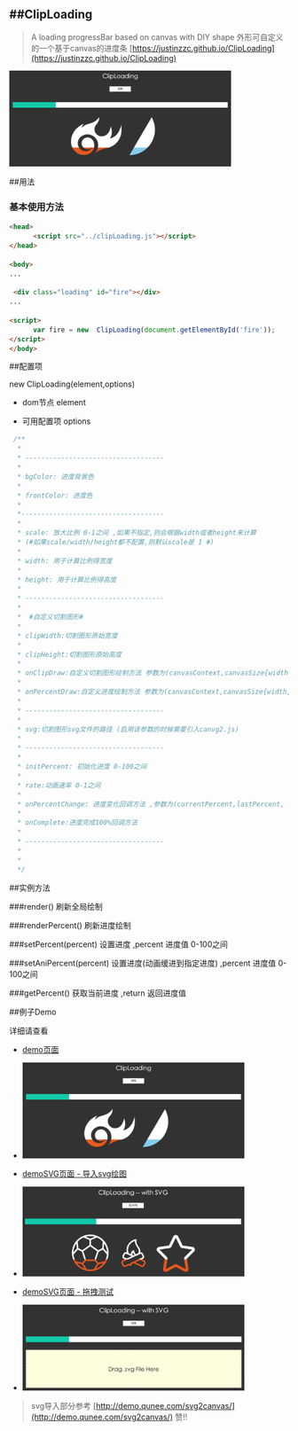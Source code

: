 
##ClipLoading
----------
> A loading progressBar based on canvas with DIY shape
> 外形可自定义的一个基于canvas的进度条
[https://justinzzc.github.io/ClipLoading](https://justinzzc.github.io/ClipLoading)

<img src="demo.png" width="400px">


##用法

### 基本使用方法

~~~ html
<head>
      <script src="../clipLoading.js"></script>
</head>

<body>
...

 <div class="loading" id="fire"></div>
...

<script>
      var fire = new  ClipLoading(document.getElementById('fire'));
</script>
</body>

~~~

##配置项

new  ClipLoading(element,options)

+ dom节点 element


+ 可用配置项 options

~~~ javascript
 /**
  *
  * -----------------------------------
  *
  * bgColor: 进度背景色
  *
  * frontColor: 进度色
  *
  *------------------------------------
  *
  * scale: 放大比例 0-1之间 ,如果不指定,则会根据width或者height来计算
  * (#如果scale/width/height都不配置,则默认scale是 1 #)
  *
  * width: 用于计算比例得宽度
  *
  * height: 用于计算比例得高度
  *
  * -----------------------------------
  *
  *  #自定义切割图形#
  *
  * clipWidth:切割图形原始宽度
  *
  * clipHeight:切割图形原始高度
  *
  * onClipDraw:自定义切割图形绘制方法 参数为(canvasContext,canvasSize{width,height},clipSize{width,height})
  *
  * onPercentDraw:自定义进度绘制方法 参数为(canvasContext,canvasSize{width,height},clipSize{width,height)
  *
  * -----------------------------------
  *
  * svg:切割图形svg文件的路径 (启用该参数的时候需要引入canvg2.js)
  *
  * -----------------------------------
  *
  * initPercent: 初始化进度 0-100之间
  *
  * rate:动画速率 0-1之间
  *
  * onPercentChange: 进度变化回调方法 ,参数为(currentPercent,lastPercent, isInAni)
  *
  * onComplete:进度完成100%回调方法
  *
  * -----------------------------------
  *
  *
  */
~~~

##实例方法

###render() 
刷新全局绘制

###renderPercent() 
刷新进度绘制

###setPercent(percent) 
设置进度 ,percent 进度值 0-100之间

###setAniPercent(percent) 
设置进度(动画缓进到指定进度) ,percent 进度值 0-100之间

###getPercent() 
获取当前进度  ,return 返回进度值


##例子Demo

详细请查看 

+ [demo页面](./demo/demo.html)
 - <img src="demo.png" width="400px">
  
+ [demoSVG页面 - 导入svg绘图](./demo/demoSVG.html)
 - <img src="demo-svg.png" width="400px">  
 
+ [demoSVG页面 - 拖拽测试](./demo/demoSVGDrag.html)
- <img src="demo-svg-drag.png" width="400px"> 

> svg导入部分参考 [http://demo.qunee.com/svg2canvas/](http://demo.qunee.com/svg2canvas/) 赞!!
  